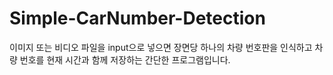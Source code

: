 # Simple-CarNumber-Detection
이미지 또는 비디오 파일을 input으로 넣으면 장면당 하나의 차량 번호판을 인식하고 차량 번호를 현재 시간과 함께 저장하는 간단한 프로그램입니다.
